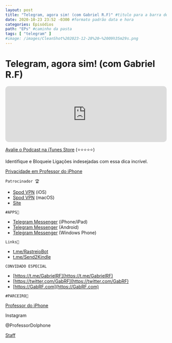 ```yaml
---
layout: post
title: "Telegram, agora sim! (com Gabriel R.F)" #titulo para a barra de enderecos
date: 2020-10-23 23:52 -0300 #formato padrão data e hora
categories: Episódios
path: "EPs" #caminho da pasta
tags: [ "telegram" ]
#image: /images/CleanShot%202023-12-28%20—%2009h35m29s.png
---
```


# Telegram, agora sim! (com Gabriel R.F)

<iframe allow="autoplay *; encrypted-media *; fullscreen *; clipboard-write" frameborder="0" height="175" style="width:100%;max-width:660px;overflow:hidden;border-radius:10px;" sandbox="allow-forms allow-popups allow-same-origin allow-scripts allow-storage-access-by-user-activation allow-top-navigation-by-user-activation" src="https://embed.podcasts.apple.com/us/podcast/podapps/id1434188907?i=1000495833298&theme=auto"></iframe>

[Avalie o Podcast na iTunes Store](https://apple.co/2vFBD0R)
(⭐️⭐️⭐️⭐️⭐️)

Identifique e Bloqueie Ligações indesejadas com essa dica incrível.

[Privacidade em Professor do iPhone](https://professordoiphone.com.br/category/privacidade/)

`Patrocinador 🏆`

- [Spod VPN](https://itunes.apple.com/br/app/spod-vpn-filtro-web/id1441670465) (iOS)
- [Spod VPN](https://apps.apple.com/br/app/spod-vpn-filtro-web/id1466110599) (macOS)
- [Site](https://spod.com.br) 

`#APPS📲`

*   [Telegram Messenger](https://apps.apple.com/app/telegram-messenger/id686449807) (iPhone/iPad)
*   [Telegram Messenger](https://play.google.com/store/apps/details?id=org.telegram.messenger) (Android)
*   [Telegram Messenger](https://www.microsoft.com/es-ar/p/telegram-messenger/9wzdncrdzhs0?rtc=1&activetab=pivot:overviewtab) (Windows Phone)

`Links🔗 `
*   [t.me/RastreioBot](http://t.me/RastreioBot)
*   [t.me/Send2Kindle](http://t.me/Send2Kindle)

`CONVIDADO ESPECIAL`
*   [https://t.me/GabrielRF](https://t.me/GabrielRF)
*   [https://twitter.com/GabRF](https://twitter.com/GabRF)
*   [https://GabRF.com](https://GabRF.com)

`#PARCEIRO👥`

[Professor do iPhone](https://www.professordoiphone.com.br)

Instagram

@ProfessorDoIphone

[Staff](https://t.me/pdipstaff)